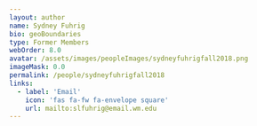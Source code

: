 ```yaml
---
layout: author
name: Sydney Fuhrig
bio: geoBoundaries
type: Former Members
webOrder: 8.0
avatar: /assets/images/peopleImages/sydneyfuhrigfall2018.png
imageMask: 0.0
permalink: /people/sydneyfuhrigfall2018
links:
  - label: 'Email'
    icon: 'fas fa-fw fa-envelope square'
    url: mailto:slfuhrig@email.wm.edu
---
```

